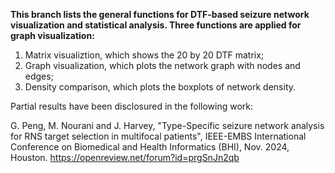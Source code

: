 **This branch lists the general functions for DTF-based seizure network visualization and statistical analysis. Three functions are applied for graph visualization:**

1. Matrix visualiztion, which shows the 20 by 20 DTF matrix;
2. Graph visualization, which plots the network graph with nodes and edges;
3. Density comparison, which plots the boxplots of network density.

Partial results have been disclosured in the following work:

G. Peng, M. Nourani and J. Harvey, "Type-Specific seizure network analysis for RNS target selection in multifocal patients", IEEE-EMBS International Conference on Biomedical and Health Informatics (BHI), Nov. 2024, Houston. https://openreview.net/forum?id=prgSnJn2qb
